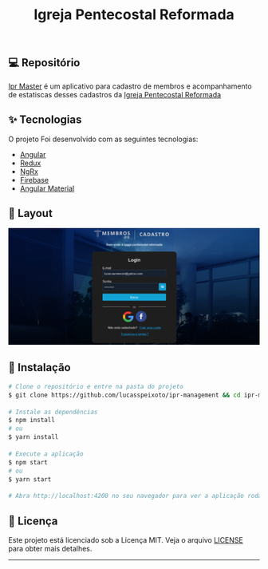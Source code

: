 <h1 align="center">
    Igreja Pentecostal Reformada
</h1>

<br>

## 💻 Repositório

[Ipr Master](https://github.com/lucasspeixoto/ipr-management) é um aplicativo para cadastro de membros e acompanhamento de estatiscas desses cadastros da [Igreja Pentecostal Reformada](https://www.igrejapentecostalreformada.com.br/)

## ✨ Tecnologias

O projeto Foi desenvolvido com as seguintes tecnologias:

- [Angular](https://angular.io/startg)
- [Redux](https://firebase.google.com/)
- [NgRx](https://ngrx.io/)
- [Firebase](https://firebase.google.com/)
- [Angular Material](https://material.angular.io/)

## 🔖 Layout

<!-- ![caption](src/assets/presentation.gif) -->

![interface](src/assets/images/layout.png 'Layout Atual')

## 🚀 Instalação

```bash
# Clone o repositório e entre na pasta do projeto
$ git clone https://github.com/lucasspeixoto/ipr-management && cd ipr-management

# Instale as dependências
$ npm install
# ou
$ yarn install

# Execute a aplicação
$ npm start
# ou
$ yarn start

# Abra http://localhost:4200 no seu navegador para ver a aplicação rodando!
```

## 📝 Licença

Este projeto está licenciado sob a Licença MIT. Veja o arquivo [LICENSE](https://opensource.org/licenses/MIT) para obter mais detalhes.

---
